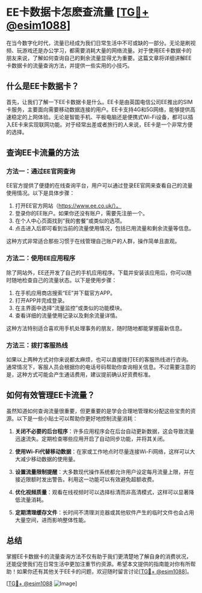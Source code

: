 # EE卡数据卡怎麽查流量 [[TG💪+ @esim1088](https://t.me/s/esim1088)]

在当今数字化时代，流量已经成为我们日常生活中不可或缺的一部分。无论是刷视频、玩游戏还是办公学习，都需要消耗大量的网络流量。对于使用EE卡数据卡的朋友来说，了解如何查询自己的剩余流量显得尤为重要。这篇文章将详细讲解EE卡数据卡的流量查询方法，并提供一些实用的小技巧。

## 什么是EE卡数据卡？

首先，让我们了解一下EE卡数据卡是什么。EE卡是由英国电信公司EE推出的SIM卡服务，主要面向需要移动数据连接的用户。EE卡支持4G和5G网络，能够提供高速稳定的上网体验。无论是智能手机、平板电脑还是便携式Wi-Fi设备，都可以插入EE卡来实现联网功能。对于经常出差或者旅行的人来说，EE卡是一个非常方便的选择。

## 查询EE卡流量的方法

### 方法一：通过EE官网查询

EE官方提供了便捷的在线查询平台，用户可以通过登录EE官网来查看自己的流量使用情况。以下是具体步骤：

1. 打开EE官方网站（https://www.ee.co.uk/）。
2. 登录你的EE账户。如果你还没有账户，需要先注册一个。
3. 在个人中心页面找到“我的套餐”或类似的选项。
4. 点击进入后即可看到当前的流量使用情况，包括已用流量和剩余流量等信息。

这种方式非常适合那些习惯于在线管理自己账户的人群，操作简单且直观。

### 方法二：使用EE应用程序

除了网站外，EE还开发了自己的手机应用程序。下载并安装该应用后，你可以随时随地检查自己的流量状态。以下是使用步骤：

1. 在手机应用商店搜索“EE”并下载官方APP。
2. 打开APP并完成登录。
3. 在主界面中选择“流量监控”或类似的功能模块。
4. 查看详细的流量使用记录以及剩余流量详情。

这种方法特别适合喜欢用手机处理事务的朋友，随时随地都能掌握最新信息。

### 方法三：拨打客服热线

如果以上两种方式对你来说都太麻烦，也可以直接拨打EE的客服热线进行咨询。通常情况下，客服人员会根据你的电话号码帮助你查询相关信息。不过需要注意的是，这种方式可能会产生通话费用，建议提前确认好资费标准。

## 如何有效管理EE卡流量？

虽然知道如何查询流量很重要，但更重要的是学会合理地管理和分配这些宝贵的资源。以下是一些小贴士可以帮助你更好地控制流量消耗：

1. **关闭不必要的后台程序**：许多应用程序会在后台自动更新数据，这会导致流量迅速流失。定期检查哪些应用开启了自动同步功能，并将其关闭。
   
2. **使用Wi-Fi代替移动数据**：在家或工作地点时尽量连接Wi-Fi网络，这样可以大大减少移动数据的使用量。
   
3. **设置流量限制提醒**：大多数现代操作系统都允许用户设定每月流量上限，并在接近限额时发出警告。利用这一功能可以有效避免超额收费。

4. **优化视频质量**：观看在线视频时可以选择标清而非高清模式，这样可以显著降低流量消耗。

5. **定期清理缓存文件**：长时间不清理浏览器或其他软件产生的临时文件也会占用大量空间，进而影响整体性能。

## 总结

掌握EE卡数据卡的流量查询方法不仅有助于我们更清楚地了解自身的消费状况，还能促使我们在日常生活中更加注重节约资源。希望本文提供的指南能对你有所帮助！如果你还有其他关于EE卡的问题，欢迎随时留言讨论[[TG💪+ @esim1088](https://t.me/s/esim1088)]。

[[TG💪+ @esim1088](https://t.me/s/esim1088) ![Image](https://i.postimg.cc/4NQfJmqS/Snipaste-2025-05-13-00-14-12.png)]